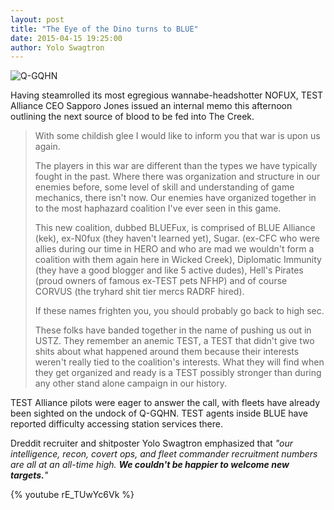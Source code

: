 ```yaml
---
layout: post
title: "The Eye of the Dino turns to BLUE"
date: 2015-04-15 19:25:00
author: Yolo Swagtron
---
```

![Q-GQHN](http://i.imgur.com/vrMj6Ie.gif)

Having steamrolled its most egregious wannabe-headshotter NOFUX, TEST Alliance CEO Sapporo Jones issued an internal memo this afternoon outlining the next source of blood to be fed into The Creek.

> With some childish glee I would like to inform you that war is upon us again.  
>
> The players in this war are different than the types we have typically fought in the past.  Where there was organization and structure in our enemies before, some level of skill and understanding of game mechanics, there isn't now.  Our enemies have organized together in to the most haphazard coalition I've ever seen in this game.  
>
> This new coalition, dubbed BLUEFux, is comprised of BLUE Alliance (kek), ex-N0fux (they haven't learned yet), Sugar. (ex-CFC who were allies during our time in HERO and who are mad we wouldn't form a coalition with them again here in Wicked Creek), Diplomatic Immunity (they have a good blogger and like 5 active dudes), Hell's Pirates (proud owners of famous ex-TEST pets NFHP) and of course CORVUS (the tryhard shit tier mercs RADRF hired).  
>
> If these names frighten you, you should probably go back to high sec.
>
> These folks have banded together in the name of pushing us out in USTZ.  They remember an anemic TEST, a TEST that didn't give two shits about what happened around them because their interests weren't really tied to the coalition's interests.  What they will find when they get organized and ready is a TEST possibly stronger than during any other stand alone campaign in our history.  

TEST Alliance pilots were eager to answer the call, with fleets have already been sighted on the undock of Q-GQHN. TEST agents inside BLUE have reported difficulty accessing station services there.

Dreddit recruiter and shitposter Yolo Swagtron emphasized that _"our intelligence, recon, covert ops, and fleet commander recruitment numbers are all at an all-time high. **We couldn't be happier to welcome new targets.**"_

{% youtube rE_TUwYc6Vk %}
